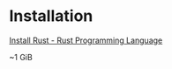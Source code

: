 # Installation
[Install Rust - Rust Programming Language](https://www.rust-lang.org/tools/install)

~1 GiB